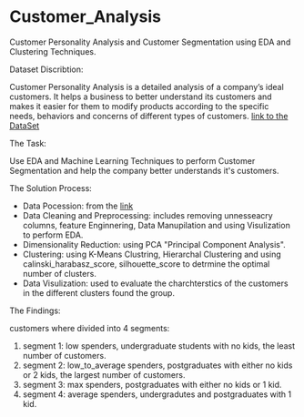 # Customer_Analysis
Customer Personality Analysis and Customer Segmentation using EDA and Clustering Techniques.

Dataset Discribtion: 

Customer Personality Analysis is a detailed analysis of a company’s ideal customers. 
It helps a business to better understand its customers and makes it easier for them to modify products according to the specific needs, behaviors and concerns of different types of customers.
[link to the DataSet](https://www.kaggle.com/datasets/imakash3011/customer-personality-analysis)

The Task: 

Use EDA and Machine Learning Techniques to perform Customer Segmentation and help the company better understands it's customers.

The Solution Process:

- Data Pocession: from the [link]((https://www.kaggle.com/datasets/imakash3011/customer-personality-analysis))
- Data Cleaning and Preprocessing: includes removing unnesseacry columns, feature Enginnering, Data Manupilation and using Visulization to perform EDA.
- Dimensionality Reduction: using PCA "Principal Component Analysis".
- Clustering: using K-Means Clustring, Hierarchal Clustering and using calinski_harabasz_score, silhouette_score to detrmine the optimal number of clusters.
- Data Visulization: used to evaluate the charchterstics of the customers in the different clusters found the group.

The Findings:

customers where divided into 4 segments:
1. segment 1: low spenders, undergraduate students with no kids, the least number of customers.
2. segment 2: low_to_average spenders, postgraduates with either no kids or 2 kids, the largest number of customers.
3. segment 3: max spenders, postgraduates with either no kids or 1 kid.
4. segment 4: average spenders, undergradutes and postgraduates with 1 kid.



